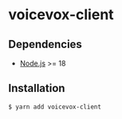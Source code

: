 # voicevox-client

## Dependencies
- [Node.js](https://nodejs.org/) >= 18

## Installation
```sh
$ yarn add voicevox-client
```